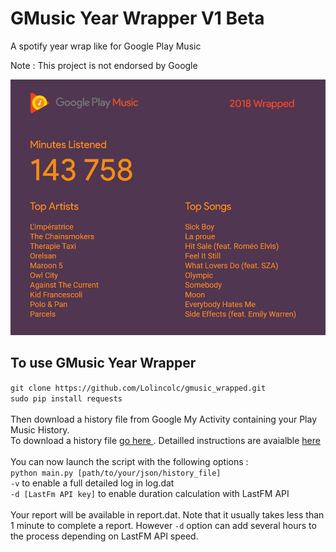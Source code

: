 # GMusic Year Wrapper V1 Beta
A spotify year wrap like for Google Play Music

Note : This project is not endorsed by Google

![alt text](https://raw.githubusercontent.com/Lolincolc/gmusic_wrapped/master/example_report.jpg)

## To use GMusic Year Wrapper
`git clone https://github.com/Lolincolc/gmusic_wrapped.git`
<br>
`sudo pip install requests`
<br>
<br>
Then download a history file from Google My Activity containing your Play Music History.
<br>
To download a history file <a href="https://takeout.google.com/u/0/?hl=fr&utm_source=google-account&utm_medium=web&pageId=none"> go here </a>. Detailled instructions are avaialble <a href="https://raw.githubusercontent.com/Lolincolc/gmusic_wrapped/master/howto/help.jpg"> here </a>
<br><br>
You can now launch the script with the following options :
<br>
`python main.py [path/to/your/json/history_file]`
<br>
`-v` to enable a full detailed log in log.dat
<br>
`-d [LastFm API key]` to enable duration calculation with LastFM API
<br>
<br>
Your report will be available in report.dat. Note that it usually takes less than 1 minute to complete a report. However `-d` option can add several hours to the process depending on LastFM API speed.
